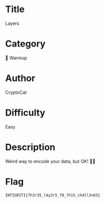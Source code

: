 # Title

Layers

# Category

🧒 Warmup

# Author

CryptoCat

# Difficulty

Easy

# Description

Weird way to encode your data, but OK! 🤷‍♂️

# Flag

`INTIGRITI{7h3r35_l4y3r5_70_7h15_ch4ll3n63}`
